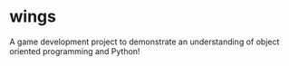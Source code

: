 # wings
A game development project to demonstrate an understanding of object oriented programming and Python!
